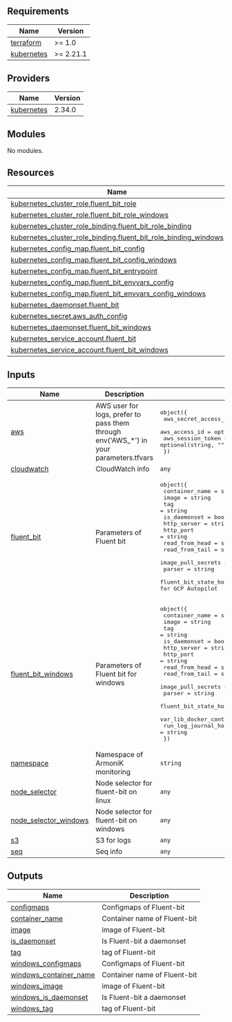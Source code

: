 <!-- BEGIN_TF_DOCS -->
## Requirements

| Name | Version |
|------|---------|
| <a name="requirement_terraform"></a> [terraform](#requirement\_terraform) | >= 1.0 |
| <a name="requirement_kubernetes"></a> [kubernetes](#requirement\_kubernetes) | >= 2.21.1 |

## Providers

| Name | Version |
|------|---------|
| <a name="provider_kubernetes"></a> [kubernetes](#provider\_kubernetes) | 2.34.0 |

## Modules

No modules.

## Resources

| Name | Type |
|------|------|
| [kubernetes_cluster_role.fluent_bit_role](https://registry.terraform.io/providers/hashicorp/kubernetes/latest/docs/resources/cluster_role) | resource |
| [kubernetes_cluster_role.fluent_bit_role_windows](https://registry.terraform.io/providers/hashicorp/kubernetes/latest/docs/resources/cluster_role) | resource |
| [kubernetes_cluster_role_binding.fluent_bit_role_binding](https://registry.terraform.io/providers/hashicorp/kubernetes/latest/docs/resources/cluster_role_binding) | resource |
| [kubernetes_cluster_role_binding.fluent_bit_role_binding_windows](https://registry.terraform.io/providers/hashicorp/kubernetes/latest/docs/resources/cluster_role_binding) | resource |
| [kubernetes_config_map.fluent_bit_config](https://registry.terraform.io/providers/hashicorp/kubernetes/latest/docs/resources/config_map) | resource |
| [kubernetes_config_map.fluent_bit_config_windows](https://registry.terraform.io/providers/hashicorp/kubernetes/latest/docs/resources/config_map) | resource |
| [kubernetes_config_map.fluent_bit_entrypoint](https://registry.terraform.io/providers/hashicorp/kubernetes/latest/docs/resources/config_map) | resource |
| [kubernetes_config_map.fluent_bit_envvars_config](https://registry.terraform.io/providers/hashicorp/kubernetes/latest/docs/resources/config_map) | resource |
| [kubernetes_config_map.fluent_bit_envvars_config_windows](https://registry.terraform.io/providers/hashicorp/kubernetes/latest/docs/resources/config_map) | resource |
| [kubernetes_daemonset.fluent_bit](https://registry.terraform.io/providers/hashicorp/kubernetes/latest/docs/resources/daemonset) | resource |
| [kubernetes_secret.aws_auth_config](https://registry.terraform.io/providers/hashicorp/kubernetes/latest/docs/resources/secret) | resource |
| [kubernetes_daemonset.fluent_bit_windows](https://registry.terraform.io/providers/hashicorp/kubernetes/latest/docs/resources/daemonset) | resource |
| [kubernetes_service_account.fluent_bit](https://registry.terraform.io/providers/hashicorp/kubernetes/latest/docs/resources/service_account) | resource |
| [kubernetes_service_account.fluent_bit_windows](https://registry.terraform.io/providers/hashicorp/kubernetes/latest/docs/resources/service_account) | resource |

## Inputs

| Name | Description | Type | Default | Required |
|------|-------------|------|---------|:--------:|
| <a name="input_aws"></a> [aws](#input\_aws) | AWS user for logs, prefer to pass them through env('AWS\_*') in your parameters.tfvars | <pre>object({<br>    aws_secret_access_key = optional(string, "")<br>    aws_access_id         = optional(string, "")<br>    aws_session_token     = optional(string, "")<br>  })</pre> | `{}` | no |
| <a name="input_cloudwatch"></a> [cloudwatch](#input\_cloudwatch) | CloudWatch info | `any` | `{}` | no |
| <a name="input_fluent_bit"></a> [fluent\_bit](#input\_fluent\_bit) | Parameters of Fluent bit | <pre>object({<br>    container_name                     = string<br>    image                              = string<br>    tag                                = string<br>    is_daemonset                       = bool<br>    http_server                        = string<br>    http_port                          = string<br>    read_from_head                     = string<br>    read_from_tail                     = string<br>    image_pull_secrets                 = string<br>    parser                             = string<br>    fluent_bit_state_hostpath          = string # path = "/var/log/fluent-bit/state" for GCP Autopilot | path = "/var/fluent-bit/state" for localhost, AWS EKS, GCP GKE<br>    var_lib_docker_containers_hostpath = string # path = "/var/log/lib/docker/containers" for GCP Autopilot | path = "/var/lib/docker/containers" for localhost, AWS EKS, GCP GKE<br>    run_log_journal_hostpath           = string # path = "/var/log/run/log/journal" -for GCP Autopilot | path = "/run/log/journal" for localhost, AWS EKS, GCP GKE<br>  })</pre> | n/a | yes |
| <a name="input_fluent_bit_windows"></a> [fluent\_bit\_windows](#input\_fluent\_bit\_windows) | Parameters of Fluent bit for windows | <pre>object({<br>    container_name                     = string<br>    image                              = string<br>    tag                                = string<br>    is_daemonset                       = bool<br>    http_server                        = string<br>    http_port                          = string<br>    read_from_head                     = string<br>    read_from_tail                     = string<br>    image_pull_secrets                 = string<br>    parser                             = string<br>    fluent_bit_state_hostpath          = string<br>    var_lib_docker_containers_hostpath = string<br>    run_log_journal_hostpath           = string<br>  })</pre> | n/a | yes |
| <a name="input_namespace"></a> [namespace](#input\_namespace) | Namespace of ArmoniK monitoring | `string` | n/a | yes |
| <a name="input_node_selector"></a> [node\_selector](#input\_node\_selector) | Node selector for fluent-bit on linux | `any` | `{}` | no |
| <a name="input_node_selector_windows"></a> [node\_selector\_windows](#input\_node\_selector\_windows) | Node selector for fluent-bit on windows | `any` | `{}` | no |
| <a name="input_s3"></a> [s3](#input\_s3) | S3 for logs | `any` | `{}` | no |
| <a name="input_seq"></a> [seq](#input\_seq) | Seq info | `any` | `{}` | no |

## Outputs

| Name | Description |
|------|-------------|
| <a name="output_configmaps"></a> [configmaps](#output\_configmaps) | Configmaps of Fluent-bit |
| <a name="output_container_name"></a> [container\_name](#output\_container\_name) | Container name of Fluent-bit |
| <a name="output_image"></a> [image](#output\_image) | image of Fluent-bit |
| <a name="output_is_daemonset"></a> [is\_daemonset](#output\_is\_daemonset) | Is Fluent-bit a daemonset |
| <a name="output_tag"></a> [tag](#output\_tag) | tag of Fluent-bit |
| <a name="output_windows_configmaps"></a> [windows\_configmaps](#output\_windows\_configmaps) | Configmaps of Fluent-bit |
| <a name="output_windows_container_name"></a> [windows\_container\_name](#output\_windows\_container\_name) | Container name of Fluent-bit |
| <a name="output_windows_image"></a> [windows\_image](#output\_windows\_image) | image of Fluent-bit |
| <a name="output_windows_is_daemonset"></a> [windows\_is\_daemonset](#output\_windows\_is\_daemonset) | Is Fluent-bit a daemonset |
| <a name="output_windows_tag"></a> [windows\_tag](#output\_windows\_tag) | tag of Fluent-bit |
<!-- END_TF_DOCS -->
